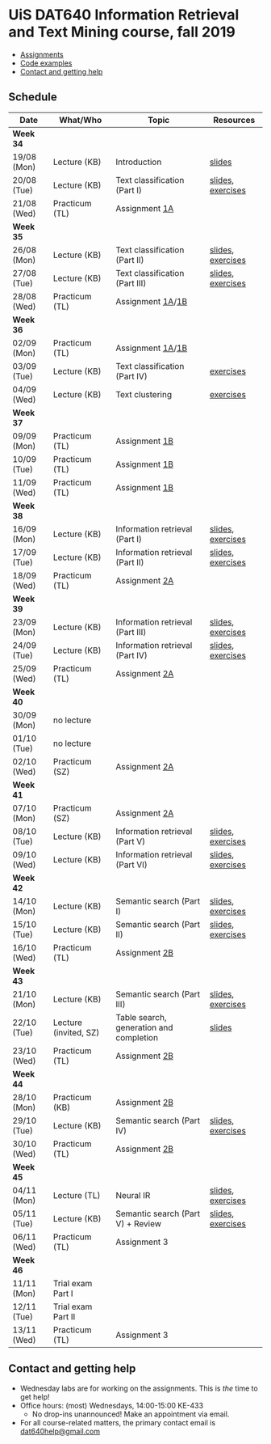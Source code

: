 # UiS DAT640 Information Retrieval and Text Mining course, fall 2019

  * [Assignments](assignments/)
  * [Code examples](code/)
  * [Contact and getting help](#contact-and-getting-help)

## Schedule

| Date | What/Who | Topic | Resources |
| -- | -- | -- | -- |
| **Week 34** ||||
| 19/08 (Mon) | Lecture (KB) | Introduction | [slides](https://speakerdeck.com/kbalog/information-retrieval-and-text-mining-introduction) |
| 20/08 (Tue) | Lecture (KB) | Text classification (Part I) | [slides](https://speakerdeck.com/kbalog/information-retrieval-and-text-mining-text-classification-part-i), [exercises](exercises/lecture_02/) |
| 21/08 (Wed) | Practicum (TL) | Assignment [1A](assignments/assignment-1a) |  |
| **Week 35** ||||
| 26/08 (Mon) | Lecture (KB) | Text classification (Part II) | [slides](https://speakerdeck.com/kbalog/information-retrieval-and-text-mining-text-classification-part-ii), [exercises](exercises/lecture_03/)  |
| 27/08 (Tue) | Lecture (KB) | Text classification (Part III) | [slides](https://speakerdeck.com/kbalog/information-retrieval-and-text-mining-text-classification-part-iii), [exercises](exercises/lecture_04/) |
| 28/08 (Wed) | Practicum (TL) | Assignment [1A](assignments/assignment-1a)/[1B](assignments/assignment-1b) | |
| **Week 36** ||||
| 02/09 (Mon) | Practicum (TL) | Assignment [1A](assignments/assignment-1a)/[1B](assignments/assignment-1b) | |
| 03/09 (Tue) | Lecture (KB) | Text classification (Part IV) | [exercises](exercises/lecture_05/) |
| 04/09 (Wed) | Lecture (KB) | Text clustering | [exercises](exercises/lecture_06/) |
| **Week 37** ||||
| 09/09 (Mon) | Practicum (TL) | Assignment [1B](assignments/assignment-1b) | |
| 10/09 (Tue) | Practicum (TL) | Assignment [1B](assignments/assignment-1b) | |
| 11/09 (Wed) | Practicum (TL) | Assignment [1B](assignments/assignment-1b) | |
| **Week 38** ||||
| 16/09 (Mon) | Lecture (KB) | Information retrieval (Part I) | [slides](https://speakerdeck.com/kbalog/information-retrieval-and-text-mining-information-retrieval-part-i), [exercises](exercises/lecture_07/) |
| 17/09 (Tue) | Lecture (KB) | Information retrieval (Part II) | [slides](https://speakerdeck.com/kbalog/information-retrieval-and-text-mining-information-retrieval-part-ii), [exercises](exercises/lecture_08/) |
| 18/09 (Wed) | Practicum (TL) | Assignment [2A](assignments/assignment-2a) | |
| **Week 39** ||||
| 23/09 (Mon) | Lecture (KB) | Information retrieval (Part III) | [slides](https://speakerdeck.com/kbalog/information-retrieval-and-text-mining-information-retrieval-part-iii), [exercises](exercises/lecture_09/) |
| 24/09 (Tue) | Lecture (KB) | Information retrieval (Part IV) | [slides](https://speakerdeck.com/kbalog/information-retrieval-and-text-mining-information-retrieval-part-iv), [exercises](exercises/lecture_10/) |
| 25/09 (Wed) | Practicum (TL) | Assignment [2A](assignments/assignment-2a) | |
| **Week 40** ||||
| 30/09 (Mon) | no lecture | | |
| 01/10 (Tue) | no lecture | | |
| 02/10 (Wed) | Practicum (SZ) | Assignment [2A](assignments/assignment-2a) | |
| **Week 41** ||||
| 07/10 (Mon) | Practicum (SZ) | Assignment [2A](assignments/assignment-2a) | |
| 08/10 (Tue) | Lecture (KB) | Information retrieval (Part V) | [slides](https://speakerdeck.com/kbalog/information-retrieval-and-text-mining-information-retrieval-part-v), [exercises](exercises/lecture_11/) |
| 09/10 (Wed) | Lecture (KB) | Information retrieval (Part VI) | [slides](https://speakerdeck.com/kbalog/information-retrieval-and-text-mining-information-retrieval-part-vi), [exercises](exercises/lecture_12/) |
| **Week 42** ||||
| 14/10 (Mon) | Lecture (KB) | Semantic search (Part I) | [slides](https://speakerdeck.com/kbalog/information-retrieval-and-text-mining-semantic-search-part-i), [exercises](exercises/lecture_13/) |
| 15/10 (Tue) | Lecture (KB) | Semantic search (Part II) | [slides](https://speakerdeck.com/kbalog/information-retrieval-and-text-mining-semantic-search-part-ii), [exercises](exercises/lecture_14/) |
| 16/10 (Wed) | Practicum (TL) | Assignment [2B](assignments/assignment-2b) | |
| **Week 43** ||||
| 21/10 (Mon) | Lecture (KB) | Semantic search (Part III) | [slides](https://speakerdeck.com/kbalog/information-retrieval-and-text-mining-semantic-search-part-iii), [exercises](exercises/lecture_15/) |
| 22/10 (Tue) | Lecture (invited, SZ) | Table search, generation and completion | [slides](https://speakerdeck.com/kbalog/information-retrieval-and-text-mining-table-search-generation-and-completion) |
| 23/10 (Wed) | Practicum (TL) | Assignment [2B](assignments/assignment-2b) | |
| **Week 44** ||||
| 28/10 (Mon) | Practicum (KB) | Assignment [2B](assignments/assignment-2b) | |
| 29/10 (Tue) | Lecture (KB) | Semantic search (Part IV) | [slides](https://speakerdeck.com/kbalog/information-retrieval-and-text-mining-semantic-search-part-iv), [exercises](exercises/lecture_17/) |
| 30/10 (Wed) | Practicum (TL) | Assignment [2B](assignments/assignment-2b) | |
| **Week 45** ||||
| 04/11 (Mon) | Lecture (TL) | Neural IR | [slides](https://speakerdeck.com/kbalog/https://speakerdeck.com/kbalog/information-retrieval-and-text-mining-neural-ir), [exercises](exercises/lecture_18/) |
| 05/11 (Tue) | Lecture (KB) | Semantic search (Part V) + Review | [slides](https://speakerdeck.com/kbalog/information-retrieval-and-text-mining-semantic-search-part-v), [exercises](exercises/lecture_19/) |
| 06/11 (Wed) | Practicum (TL) | Assignment 3 | |
| **Week 46** ||||
| 11/11 (Mon) | Trial exam Part I | | |
| 12/11 (Tue) | Trial exam Part II | | |
| 13/11 (Wed) | Practicum (TL) | Assignment 3 | |

## Contact and getting help

  * Wednesday labs are for working on the assignments. This is *the* time to get help!
  * Office hours: (most) Wednesdays, 14:00-15:00 KE-433
	  - No drop-ins unannounced! Make an appointment via email.
  * For all course-related matters, the primary contact email is dat640help@gmail.com
